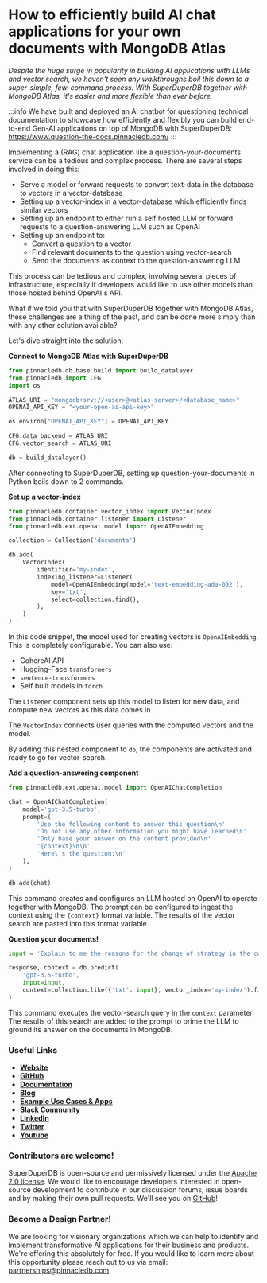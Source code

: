 # How to efficiently build AI chat applications for your own documents with MongoDB Atlas 

*Despite the huge surge in popularity in building AI applications with LLMs and vector search,
we haven't seen any walkthroughs boil this down to a super-simple, few-command process.
With SuperDuperDB together with MongoDB Atlas, it's easier and more flexible than ever before.*

:::info
We have built and deployed an AI chatbot for questioning technical documentation to showcase how efficiently and flexibly you can build end-to-end Gen-AI applications on top of MongoDB with SuperDuperDB: https://www.question-the-docs.pinnacledb.com/ 
:::

Implementing a (RAG) chat application like a question-your-documents service can be a tedious and complex process. There are several steps involved in doing this:

<!--truncate-->

- Serve a model or forward requests to convert text-data in the database to vectors in a vector-database
- Setting up a vector-index in a vector-database which efficiently finds similar vectors
- Setting up an endpoint to either run a self hosted LLM  or forward requests to a question-answering LLM such as OpenAI
- Setting up an endpoint to:
  - Convert a question to a vector
  - Find relevant documents to the question using vector-search
  - Send the documents as context to the question-answering LLM

This process can be tedious and complex, involving several pieces of infrastructure, especially
if developers would like to use other models than those hosted behind OpenAI's API.

What if we told you that with SuperDuperDB together with MongoDB Atlas, these challenges are a thing of the past, 
and can be done more simply than with any other solution available?

Let's dive straight into the solution:

**Connect to MongoDB Atlas with SuperDuperDB**

```python
from pinnacledb.db.base.build import build_datalayer
from pinnacledb import CFG
import os

ATLAS_URI = "mongodb+srv://<user>@<atlas-server>/<database_name>"
OPENAI_API_KEY = "<your-open-ai-api-key>"

os.environ["OPENAI_API_KEY"] = OPENAI_API_KEY

CFG.data_backend = ATLAS_URI
CFG.vector_search = ATLAS_URI

db = build_datalayer()
```

After connecting to SuperDuperDB, setting up question-your-documents in Python boils down to 2 commands.

**Set up a vector-index**

```python
from pinnacledb.container.vector_index import VectorIndex
from pinnacledb.container.listener import Listener
from pinnacledb.ext.openai.model import OpenAIEmbedding

collection = Collection('documents')

db.add(
    VectorIndex(
        identifier='my-index',
        indexing_listener=Listener(
            model=OpenAIEmbedding(model='text-embedding-ada-002'),
            key='txt',
            select=collection.find(),
        ),
    )
)
```

In this code snippet, the model used for creating vectors is `OpenAIEmbedding`. This is completely configurable.
You can also use:

- CohereAI API
- Hugging-Face `transformers`
- `sentence-transformers`
- Self built models in `torch`

The `Listener` component sets up this model to listen for new data, and compute new vectors as this data comes in.

The `VectorIndex` connects user queries with the computed vectors and the model.

By adding this nested component to `db`, the components are activated and ready to go for vector-search.

**Add a question-answering component**

```python
from pinnacledb.ext.openai.model import OpenAIChatCompletion

chat = OpenAIChatCompletion(
    model='gpt-3.5-turbo',
    prompt=(
        'Use the following content to answer this question\n'
        'Do not use any other information you might have learned\n'
        'Only base your answer on the content provided\n'
        '{context}\n\n'
        'Here\'s the question:\n'
    ),
)

db.add(chat)
```

This command creates and configures an LLM hosted on OpenAI to operate together with MongoDB.
The prompt can be configured to ingest the context using the `{context}` format variable.
The results of the vector search are pasted into this format variable.

**Question your documents!**

```python
input = 'Explain to me the reasons for the change of strategy in the company this year.'

response, context = db.predict(
    'gpt-3.5-turbo',
    input=input,
    context=collection.like({'txt': input}, vector_index='my-index').find()
)
```

This command executes the vector-search query in the `context` parameter. The results of 
this search are added to the prompt to prime the LLM to ground its answer on the documents
in MongoDB.

### Useful Links

- **[Website](https://pinnacledb.com/)**
- **[GitHub](https://github.com/SuperDuperDB/pinnacledb)**
- **[Documentation](https://docs.pinnacledb.com/docs/category/get-started)**
- **[Blog](https://docs.pinnacledb.com/blog)**
- **[Example Use Cases & Apps](https://docs.pinnacledb.com/docs/category/use-cases)**
- **[Slack Community](https://join.slack.com/t/pinnacledb/shared_invite/zt-1zuojj0k0-RjAYBs1TDsvEa7yaFGa6QA)**
- **[LinkedIn](https://www.linkedin.com/company/pinnacledb/)**
- **[Twitter](https://twitter.com/pinnacledb)**
- **[Youtube](https://www.youtube.com/@pinnacledb)**

### Contributors are welcome!

SuperDuperDB is open-source and permissively licensed under the [Apache 2.0 license](https://github.com/SuperDuperDB/pinnacledb/blob/main/LICENSE). We would like to encourage developers interested in open-source development to contribute in our discussion forums, issue boards and by making their own pull requests. We'll see you on [GitHub](https://github.com/SuperDuperDB/pinnacledb)!

### Become a Design Partner!

We are looking for visionary organizations which we can help to identify and implement transformative AI applications for their business and products. We're offering this absolutely for free. If you would like to learn more about this opportunity please reach out to us via email: partnerships@pinnacledb.com
